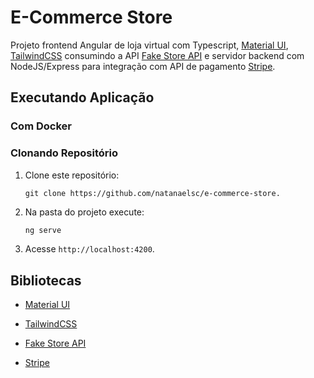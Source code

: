 # E-Commerce Store

Projeto frontend Angular de loja virtual com Typescript, [Material UI](https://material.angular.io), [TailwindCSS](https://tailwindcss.com) consumindo a API [Fake Store API](fakestoreapi.com) e servidor backend com NodeJS/Express para integração com API de pagamento [Stripe](https://stripe.com).

## Executando Aplicação

### Com Docker

### Clonando Repositório

1. Clone este repositório:

    ```code
    git clone https://github.com/natanaelsc/e-commerce-store.
    ```

2. Na pasta do projeto execute:

    ```sh
    ng serve
    ```

3. Acesse `http://localhost:4200`.

## Bibliotecas

* [Material UI](https://material.angular.io)

* [TailwindCSS](https://tailwindcss.com)

* [Fake Store API](fakestoreapi.com)

* [Stripe](https://stripe.com)
